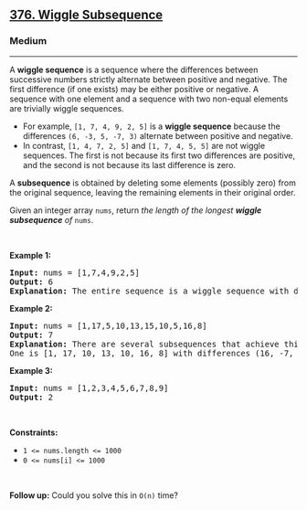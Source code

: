 <h2><a href="https://leetcode.com/problems/wiggle-subsequence/">376. Wiggle Subsequence</a></h2><h3>Medium</h3><hr><div style="user-select: auto;"><p style="user-select: auto;">A <strong style="user-select: auto;">wiggle sequence</strong> is a sequence where the differences between successive numbers strictly alternate between positive and negative. The first difference (if one exists) may be either positive or negative. A sequence with one element and a sequence with two non-equal elements are trivially wiggle sequences.</p>

<ul style="user-select: auto;">
	<li style="user-select: auto;">For example, <code style="user-select: auto;">[1, 7, 4, 9, 2, 5]</code> is a <strong style="user-select: auto;">wiggle sequence</strong> because the differences <code style="user-select: auto;">(6, -3, 5, -7, 3)</code> alternate between positive and negative.</li>
	<li style="user-select: auto;">In contrast, <code style="user-select: auto;">[1, 4, 7, 2, 5]</code> and <code style="user-select: auto;">[1, 7, 4, 5, 5]</code> are not wiggle sequences. The first is not because its first two differences are positive, and the second is not because its last difference is zero.</li>
</ul>

<p style="user-select: auto;">A <strong style="user-select: auto;">subsequence</strong> is obtained by deleting some elements (possibly zero) from the original sequence, leaving the remaining elements in their original order.</p>

<p style="user-select: auto;">Given an integer array <code style="user-select: auto;">nums</code>, return <em style="user-select: auto;">the length of the longest <strong style="user-select: auto;">wiggle subsequence</strong> of </em><code style="user-select: auto;">nums</code>.</p>

<p style="user-select: auto;">&nbsp;</p>
<p style="user-select: auto;"><strong class="example" style="user-select: auto;">Example 1:</strong></p>

<pre style="position: relative; user-select: auto;"><strong style="user-select: auto;">Input:</strong> nums = [1,7,4,9,2,5]
<strong style="user-select: auto;">Output:</strong> 6
<strong style="user-select: auto;">Explanation:</strong> The entire sequence is a wiggle sequence with differences (6, -3, 5, -7, 3).
<div class="open_grepper_editor" title="Edit &amp; Save To Grepper" style="user-select: auto;"></div></pre>

<p style="user-select: auto;"><strong class="example" style="user-select: auto;">Example 2:</strong></p>

<pre style="position: relative; user-select: auto;"><strong style="user-select: auto;">Input:</strong> nums = [1,17,5,10,13,15,10,5,16,8]
<strong style="user-select: auto;">Output:</strong> 7
<strong style="user-select: auto;">Explanation:</strong> There are several subsequences that achieve this length.
One is [1, 17, 10, 13, 10, 16, 8] with differences (16, -7, 3, -3, 6, -8).
<div class="open_grepper_editor" title="Edit &amp; Save To Grepper" style="user-select: auto;"></div></pre>

<p style="user-select: auto;"><strong class="example" style="user-select: auto;">Example 3:</strong></p>

<pre style="position: relative; user-select: auto;"><strong style="user-select: auto;">Input:</strong> nums = [1,2,3,4,5,6,7,8,9]
<strong style="user-select: auto;">Output:</strong> 2
<div class="open_grepper_editor" title="Edit &amp; Save To Grepper" style="user-select: auto;"></div></pre>

<p style="user-select: auto;">&nbsp;</p>
<p style="user-select: auto;"><strong style="user-select: auto;">Constraints:</strong></p>

<ul style="user-select: auto;">
	<li style="user-select: auto;"><code style="user-select: auto;">1 &lt;= nums.length &lt;= 1000</code></li>
	<li style="user-select: auto;"><code style="user-select: auto;">0 &lt;= nums[i] &lt;= 1000</code></li>
</ul>

<p style="user-select: auto;">&nbsp;</p>
<p style="user-select: auto;"><strong style="user-select: auto;">Follow up:</strong> Could you solve this in <code style="user-select: auto;">O(n)</code> time?</p>
</div>
